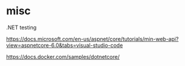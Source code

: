 # misc

.NET testing 

https://docs.microsoft.com/en-us/aspnet/core/tutorials/min-web-api?view=aspnetcore-6.0&tabs=visual-studio-code

https://docs.docker.com/samples/dotnetcore/


